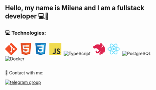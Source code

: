 ## Hello, my name is Milena and I am a fullstack developer 💻💞

### 💻 Technologies:

<div>
  <img src="https://github.com/devicons/devicon/raw/master/icons/git/git-original.svg" title="git" alt="git" width="40" height="40"/>&nbsp
  <img src="https://github.com/devicons/devicon/raw/master/icons/html5/html5-original.svg" title="html5" alt="html5" width="40" height="40"/>&nbsp
  <img src="https://github.com/devicons/devicon/raw/master/icons/css3/css3-original.svg" title="css" alt="css" width="40" height="40"/>&nbsp
  <img src="https://github.com/devicons/devicon/raw/master/icons/javascript/javascript-original.svg" title="javascript" alt="javascript" width="40" height="40"/>&nbsp
  <img src="https://raw.githubusercontent.com/danielcranney/readme-generator/main/public/icons/skills/typescript-colored.svg" width="40" height="40" alt="TypeScript" />&nbsp
  <img src="https://github.com/devicons/devicon/raw/master/icons/nestjs/nestjs-original.svg" title="NestJS" alt="NestJS" width="40" height="40"/>&nbsp;
  <img src="https://github.com/devicons/devicon/raw/master/icons/react/react-original.svg" title="React" alt="React" width="40" height="40"/>&nbsp;
  <img src="https://raw.githubusercontent.com/danielcranney/readme-generator/main/public/icons/skills/postgresql-colored.svg" width="40" height="40"  alt="PostgreSQL" /><img src="https://raw.githubusercontent.com/danielcranney/readme-generator/main/public/icons/skills/docker-colored.svg" width="42" height="42" alt="Docker" />
  <!-- <img src="https://github.com/devicons/devicon/blob/raw/master/icons/redux/redux-original.svg" title="redux" alt="redux" width="40" height="40"/>&nbsp; -->
</div>

##

📱 Contact with me:

  <div id="badges">
    <a href="https://t.me/mknolll" target="_blank">
      <img src="https://cdn-icons-png.flaticon.com/512/2111/2111646.png" width="30" height="30" alt="telegram group" />
    </a>
  </div>
